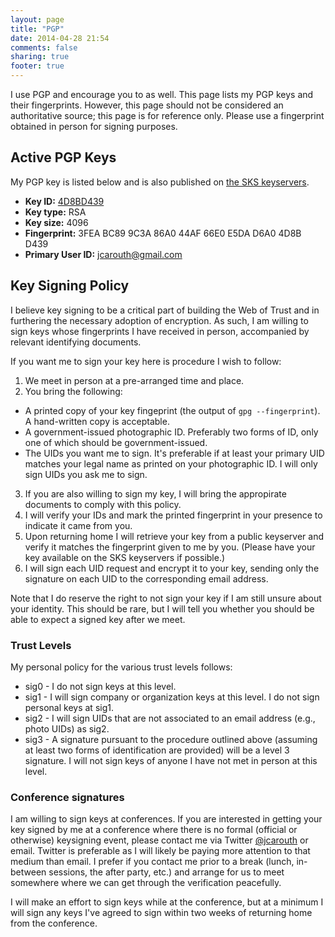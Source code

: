 ```yaml
---
layout: page
title: "PGP"
date: 2014-04-28 21:54
comments: false
sharing: true
footer: true
---
```

I use PGP and encourage you to as well. This page lists my PGP keys and their fingerprints. However, this page should not be considered an authoritative source; this page is for reference only. Please use a fingerprint obtained in person for signing purposes.

## Active PGP Keys

My PGP key is listed below and is also published on [the SKS keyservers](http://hkps.pool.sks-keyservers.net/pks/lookup?op=vindex&search=0xE5DAD6A04D8BD439).

* **Key ID:** [4D8BD439](/.well-known/4D8BD439.txt)
* **Key type:** RSA
* **Key size:** 4096
* **Fingerprint:** 3FEA BC89 9C3A 86A0 44AF  66E0 E5DA D6A0 4D8B D439
* **Primary User ID:** jcarouth@gmail.com

## Key Signing Policy

I believe key signing to be a critical part of building the Web of Trust and in furthering the necessary adoption of encryption. As such, I am willing to sign keys whose fingerprints I have received in person, accompanied by relevant identifying documents.

If you want me to sign your key here is procedure I wish to follow:

1. We meet in person at a pre-arranged time and place.
2. You bring the following:
  * A printed copy of your key fingeprint (the output of `gpg --fingerprint`). A hand-written copy is acceptable.
  * A government-issued photographic ID. Preferably two forms of ID, only one of which should be government-issued.
  * The UIDs you want me to sign. It's preferable if at least your primary UID matches your legal name as printed on your photographic ID. I will only sign UIDs you ask me to sign.
3. If you are also willing to sign my key, I will bring the appropirate documents to comply with this policy.
4. I will verify your IDs and mark the printed fingerprint in your presence to indicate it came from you.
5. Upon returning home I will retrieve your key from a public keyserver and verify it matches the fingerprint given to me by you. (Please have your key available on the SKS keyservers if possible.)
6. I will sign each UID request and encrypt it to your key, sending only the signature on each UID to the corresponding email address.

Note that I do reserve the right to not sign your key if I am still unsure about your identity. This should be rare, but I will tell you whether you should be able to expect a signed key after we meet.

### Trust Levels

My personal policy for the various trust levels follows:

- sig0 - I do not sign keys at this level.
- sig1 - I will sign company or organization keys at this level. I do not sign personal keys at sig1.
- sig2 - I will sign UIDs that are not associated to an email address (e.g., photo UIDs) as sig2.
- sig3 - A signature pursuant to the procedure outlined above (assuming at least two forms of identification are provided) will be a level 3 signature. I will not sign keys of anyone I have not met in person at this level.

### Conference signatures

I am willing to sign keys at conferences. If you are interested in getting your key signed by me at a conference where there is no formal (official or otherwise) keysigning event, please contact me via Twitter [@jcarouth](https://twitter.com/jcarouth) or email. Twitter is preferable as I will likely be paying more attention to that medium than email. I prefer if you contact me prior to a break (lunch, in-between sessions, the after party, etc.) and arrange for us to meet somewhere where we can get through the verification peacefully.

I will make an effort to sign keys while at the conference, but at a minimum I will sign any keys I've agreed to sign within two weeks of returning home from the conference.
